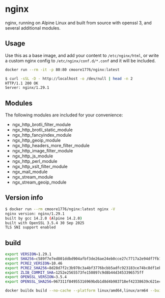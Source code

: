 # nginx

nginx, running on Alpine Linux and built from source with openssl 3, and several additional modules.

## Usage

Use this as a base image, and add your content to `/etc/nginx/html`, or write a custom nginx config to `/etc/nginx/conf.d/*.conf` and it will be included.

```bash
docker run --rm -it -p 80:80 cmoore1776/nginx:latest
```

```bash
$ curl -sSL -D - http://localhost -o /dev/null | head -n 2
HTTP/1.1 200 OK
Server: nginx/1.29.1
```

## Modules

The following modules are included for your convenience:

- ngx_http_brotli_filter_module
- ngx_http_brotli_static_module
- ngx_http_fancyindex_module
- ngx_http_geoip_module
- ngx_http_headers_more_filter_module
- ngx_http_image_filter_module
- ngx_http_js_module
- ngx_http_perl_module
- ngx_http_xslt_filter_module
- ngx_mail_module
- ngx_stream_module
- ngx_stream_geoip_module

## Version info

```bash
$ docker run --rm cmoore1776/nginx:latest nginx -V
nginx version: nginx/1.29.1
built by gcc 14.2.0 (Alpine 14.2.0) 
built with OpenSSL 3.5.4 30 Sep 2025
TLS SNI support enabled
```

## build

```bash
export VERSION=1.29.1
export SHA256=c589f7e7ed801ddbd904afbf3de26ae24eb0cce27c7717a2e94df7fb12d6ad27
export PCRE2_VERSION=10.46
export PCRE2_SHA256=8d28d7f2c3b970c3a4bf3776bcbb5adfc923183ce74bc8df1ebaad8c1985bd07
export ZLIB_COMMIT_SHA=1252e2565573fe150897c9d8b44d3453396575ff
export OPENSSL_VERSION=3.5.4
export OPENSSL_SHA256=967311f84955316969bdb1d8d4b983718ef42338639c621ec4c34fddef355e99

docker buildx build --no-cache --platform linux/amd64,linux/arm64 --build-arg VERSION --build-arg SHA256 --build-arg PCRE2_VERSION --build-arg PCRE2_SHA256 --build-arg ZLIB_COMMIT_SHA --build-arg OPENSSL_VERSION --build-arg OPENSSL_SHA256 --build-arg MORE_HEADERS_COMMIT_SHA -t cmoore1776/nginx:latest -t cmoore1776/nginx:${VERSION} -t cmoore1776/nginx:${VERSION}-openssl-${OPENSSL_VERSION} --pull --push .
```
